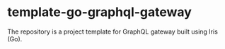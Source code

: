 # template-go-graphql-gateway
The repository is a project template for GraphQL gateway built using Iris (Go).
